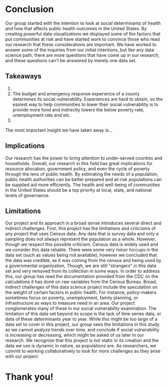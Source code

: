 # Conclusion

Our group started with the intention to look at social determinants of health and how that affects public health outcomes in the United States. By creating powerful data visualizations we displayed some of the factors that put communities at risk and have started work to convince those who read our research that these considerations are important. We have worked to answer some of the inquiries from our initial intentions, but like any data science path, there are more questions that have come up in our research, and these questions can't be answered by merely one data set. 

## Takeaways
1. 
2. The budget and emergency response experience of a county determines its social vulnerability. Experiences are hard to obtain, so the easiest way to help communities to lower their social vulnerability is to provide more fund and indirectly lowers the below poverty rate, unemployment rate and etc.
3. 

The most important insight we have taken away is...


## Implications
Our research has the power to bring attention to under-served counties and households. Overall, our research in this field has great implications for resource allocation, government policy, and even the cycle of poverty through the lens of public health. By estimating the needs of a population, public health authorities can be better prepared and at-risk populations can be supplied aid more efficiently. The health and well-being of communities in the United States should be a top priority at local, state, and national levels of governance.

## Limitations

Our project and its approach in a broad sense introduces several direct and indirect challenges. First, this project has the limitations and criticisms of any project that uses Census data. Any data that is survey data and only a sampling does not always represent the population as a whole. However, though we respect this possible criticism, Census data is widely used and we consider this data reliable. There were some very minor hiccups in the data set (such as values being not available), however we concluded that the data was credible, as it was coming from the census and being used by a governmental organization, Though, we are still "strangers" in this data set and very removed from its collection in some ways. In order to address this, our group has read the documentation provided from the CDC on the calculations it has done on raw variables from the Census Bureau. Broad, indirect challenges of this data science project include the speculation on the weight of certain factors in public health. For instance, policy-makers sometimes focus on poverty, unemployment, family planning, or infrastructure as ways to measure need in an area. Our project conglomerates many of these in our social vulnerability examination. The limitation of this data set beyond its scope is the lack of time series data, or data of these determinants year to year. While this might be too large of a data set to cover in this project, our group sees the limitations in this study as we cannot analyze trends over time, and conclude if social vulnerability is increasing or decreasing, which might be asked of us later in our research. We recognize that this project is not static in its creation and the data we use is dynamic in nature, as populations are. As researchers, we commit to working collaboratively to look for more challenges as they arise with our project.

# Thank you!
